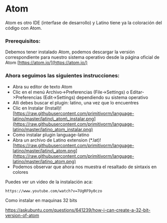 # Atom

Atom es otro IDE \(interfase de desarrollo\) y Latino tiene ya la coloración del código con Atom.

### Prerequisitos:

Debemos tener instalado Atom, podemos descargar la versión correspondiente para nuestro sistema operativo desde la página oficial de Atom [https://atom.io/](https://atom.io/)

### Ahora seguimos las siguientes instrucciones:

* Abra su editor de texto Atom
* Clic en el menú Archivo-&gt;Preferencias \(File-&gt;Settings\) o Editar-&gt;Preferencias \(Edit-&gt;Settings\) dependiendo su sistema operativo
* Alli debes buscar el plugin: latino, una vez que lo encuentres
* Clic en Instalar \(Install\)![https://raw.githubusercontent.com/primitivorm/language-latino/master/latino\_atom\_instalar.png](https://raw.githubusercontent.com/primitivorm/language-latino/master/latino_atom_instalar.png)
* Como instalar plugin language-latino
* Abra un archivo de Latino extension \(\*.lat\)![https://raw.githubusercontent.com/primitivorm/language-latino/master/latino\_atom.png](https://raw.githubusercontent.com/primitivorm/language-latino/master/latino_atom.png)
* Podemos observar que ahora nos muestra el resaltado de sintaxis en colores

Puedes ver un video de la instalación aca:

```
https://www.youtube.com/watch?v=7UgRF9y0czo
```

Como instalar en maquinas 32 bits

https://askubuntu.com/questions/641239/how-i-can-create-a-32-bit-version-of-atom



